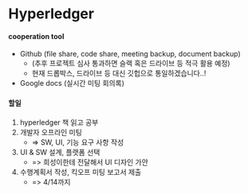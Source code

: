# Hyperledger

#### cooperation tool
* Github (file share, code share, meeting backup, document backup)
    + (추후 프로젝트 심사 통과하면 슬랙 혹은 드라이브 등 적극 활용 예정)
    + 현재 드롭박스, 드라이브 등 대신 깃헙으로 통일하겠습니다..!
* Google docs (실시간 미팅 회의록)

#### 할일
1. hyperledger 책 읽고 공부
2. 개발자 오프라인 미팅
    + => SW, UI, 기능 요구 사항 작성
3. UI & SW 설계, 플랫폼 선택
    + => 희성이한테 전달해서 UI 디자인 가안
4. 수행계획서 작성, 킥오프 미팅 보고서 제출
    + => 4/14까지
